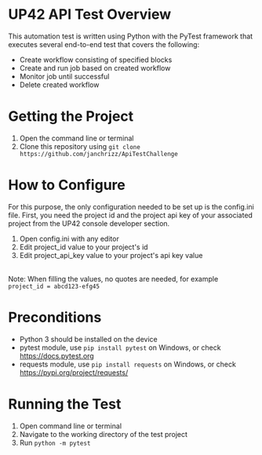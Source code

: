 # UP42 API Test Overview

This automation test is written using Python with the PyTest framework that executes several end-to-end test that covers the following:
* Create workflow consisting of specified blocks
* Create and run job based on created workflow
* Monitor job until successful
* Delete created workflow

# Getting the Project
1. Open the command line or terminal
2. Clone this repository using `git clone https://github.com/janchrizz/ApiTestChallenge`

# How to Configure
For this purpose, the only configuration needed to be set up is the config.ini file.
First, you need the project id and the project api key of your associated project from the UP42 console developer section.
1. Open config.ini with any editor
2. Edit project_id value to your project's id
3. Edit project_api_key value to your project's api key value

<br/>Note: When filling the values, no quotes are needed, for example
<br/>`project_id = abcd123-efg45`

# Preconditions
* Python 3 should be installed on the device
* pytest module, use `pip install pytest` on Windows, or check https://docs.pytest.org 
* requests module, use `pip install requests` on Windows, or check https://pypi.org/project/requests/

# Running the Test
1. Open command line or terminal
2. Navigate to the working directory of the test project
3. Run `python -m pytest`